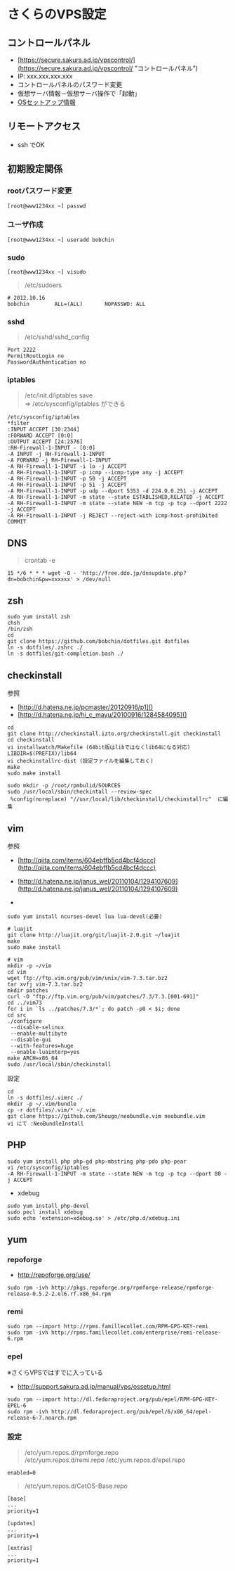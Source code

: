 # さくらのVPS設定

## コントロールパネル

- [https://secure.sakura.ad.jp/vpscontrol/](https://secure.sakura.ad.jp/vpscontrol/ "コントロールパネル")
- IP: xxx.xxx.xxx.xxx
- コントロールパネルのパスワード変更
- 仮想サーバ情報－仮想サーバ操作で「起動」
- [OSセットアップ情報](http://support.sakura.ad.jp/manual/vps/ossetup.html)  

## リモートアクセス
- ssh でOK

## 初期設定関係
### rootパスワード変更
```
[root@www1234xx ~] passwd
```

### ユーザ作成
```
[root@www1234xx ~] useradd bobchin
```

### sudo
```
[root@www1234xx ~] visudo
```

> /etc/sudoers  

```
# 2012.10.16  
bobchin        ALL=(ALL)       NOPASSWD: ALL
```

### sshd
> /etc/sshd/sshd_config

```
Port 2222  
PermitRootLogin no  
PasswordAuthentication no
```

### iptables
> /etc/init.d/iptables save  
=> /etc/sysconfig/iptables ができる

```
/etc/sysconfig/iptables  
*filter  
:INPUT ACCEPT [30:2344]  
:FORWARD ACCEPT [0:0]  
:OUTPUT ACCEPT [24:2576]  
:RH-Firewall-1-INPUT - [0:0]  
-A INPUT -j RH-Firewall-1-INPUT  
-A FORWARD -j RH-Firewall-1-INPUT  
-A RH-Firewall-1-INPUT -i lo -j ACCEPT  
-A RH-Firewall-1-INPUT -p icmp --icmp-type any -j ACCEPT  
-A RH-Firewall-1-INPUT -p 50 -j ACCEPT  
-A RH-Firewall-1-INPUT -p 51 -j ACCEPT  
-A RH-Firewall-1-INPUT -p udp --dport 5353 -d 224.0.0.251 -j ACCEPT  
-A RH-Firewall-1-INPUT -m state --state ESTABLISHED,RELATED -j ACCEPT  
-A RH-Firewall-1-INPUT -m state --state NEW -m tcp -p tcp --dport 2222 -j ACCEPT  
-A RH-Firewall-1-INPUT -j REJECT --reject-with icmp-host-prohibited  
COMMIT  
```

## DNS
> crontab -e  

```
15 */6 * * * wget -O - 'http://free.ddo.jp/dnsupdate.php?dn=bobchin&pw=xxxxxx' > /dev/null  
```

## zsh
```
sudo yum install zsh  
chsh  
/bin/zsh  
cd  
git clone https://github.com/bobchin/dotfiles.git dotfiles  
ln -s dotfiles/.zshrc ./  
ln -s dotfiles/git-completion.bash ./  
```


## checkinstall
参照  
- [http://d.hatena.ne.jp/pcmaster/20120916/p1]()  
- [http://d.hatena.ne.jp/hi_c_mayu/20100916/1284584095]()  

```
cd  
git clone http://checkinstall.izto.org/checkinstall.git checkinstall  
cd checkinstall  
vi installwatch/Makefile (64bit版はlibではなくlib64になる対応)  
LIBDIR=$(PREFIX)/lib64  
vi checkinstallrc-dist (設定ファイルを編集しておく)  
make  
sudo make install

sudo mkdir -p /root/rpmbulid/SOURCES  
sudo /usr/local/sbin/checkintall --review-spec  
 %config(noreplace) "//usr/local/lib/checkinstall/checkinstallrc"  に編集  
```


## vim
参照  
- [http://qiita.com/items/604ebffb5cd4bcf4dccc](http://qiita.com/items/604ebffb5cd4bcf4dccc)  
- [http://d.hatena.ne.jp/janus_wel/20110104/1294107609](http://d.hatena.ne.jp/janus_wel/20110104/1294107609)

- [](http://www.yuuan.net/item/821)  

```
sudo yum install ncurses-devel lua lua-devel(必要)  

# luajit
git clone http://luajit.org/git/luajit-2.0.git ~/luajit
make
sudo make install

# vim
mkdir -p ~/vim  
cd vim  
wget ftp://ftp.vim.org/pub/vim/unix/vim-7.3.tar.bz2  
tar xvfj vim-7.3.tar.bz2  
mkdir patches  
curl -O "ftp://ftp.vim.org/pub/vim/patches/7.3/7.3.[001-691]"  
cd ../vim73  
for i in `ls ../patches/7.3/*`; do patch -p0 < $i; done  
cd src  
./configure  
 --disable-selinux  
 --enable-multibyte  
 --disable-gui  
 --with-features=huge  
 --enable-luainterp=yes  
make ARCH=x86_64  
sudo /usr/local/sbin/checkinstall  
```

設定  
```
cd  
ln -s dotfiles/.vimrc ./  
mkdir -p ~/.vim/bundle  
cp -r dotfiles/.vim/* ~/.vim  
git clone https://github.com/Shougo/neobundle.vim neobundle.vim  
vi にて :NeoBundleInstall  
```

## PHP
```
sudo yum install php php-gd php-mbstring php-pdo php-pear  
vi /etc/sysconfig/iptables  
-A RH-Firewall-1-INPUT -m state --state NEW -m tcp -p tcp --dport 80 -j ACCEPT  
```

- xdebug   
```
sudo yum install php-devel  
sudo pecl install xdebug  
sudo echo 'extension=xdebug.so' > /etc/php.d/xdebug.ini  
```

## yum

### repoforge
- http://repoforge.org/use/

```
sudo rpm -ivh http://pkgs.repoforge.org/rpmforge-release/rpmforge-release-0.5.2-2.el6.rf.x86_64.rpm
```

### remi
```
sudo rpm --import http://rpms.famillecollet.com/RPM-GPG-KEY-remi
sudo rpm -ivh http://rpms.famillecollet.com/enterprise/remi-release-6.rpm
```

### epel
※さくらVPSではすでに入っている  
- http://support.sakura.ad.jp/manual/vps/ossetup.html

```
sudo rpm --import http://dl.fedoraproject.org/pub/epel/RPM-GPG-KEY-EPEL-6
sudo rpm -ivh http://dl.fedoraproject.org/pub/epel/6/x86_64/epel-release-6-7.noarch.rpm
```

### 設定
> /etc/yum.repos.d/rpmforge.repo  
> /etc/yum.repos.d/remi.repo
> /etc/yum.repos.d/epel.repo

```
enabled=0
```

> /etc/yum.repos.d/CetOS-Base.repo  

```
[base]
...
priority=1

[updates]
...
priority=1

[extras]
...
priority=1
```







